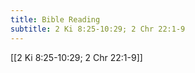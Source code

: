```yaml
---
title: Bible Reading
subtitle: 2 Ki 8:25-10:29; 2 Chr 22:1-9
---
```


[[2 Ki 8:25-10:29; 2 Chr 22:1-9]]